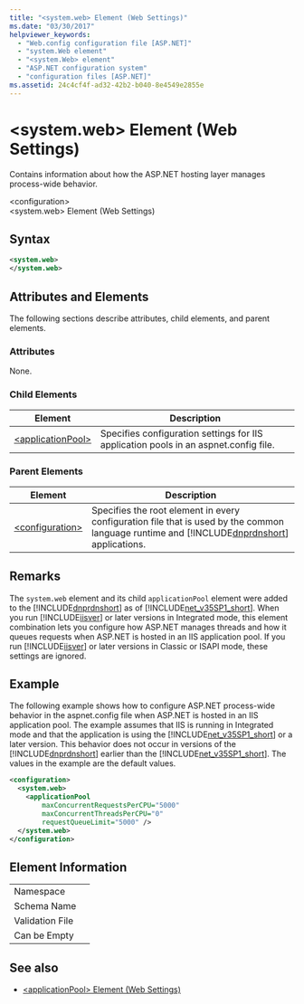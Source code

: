 ```yaml
---
title: "<system.web> Element (Web Settings)"
ms.date: "03/30/2017"
helpviewer_keywords: 
  - "Web.config configuration file [ASP.NET]"
  - "system.Web element"
  - "<system.Web> element"
  - "ASP.NET configuration system"
  - "configuration files [ASP.NET]"
ms.assetid: 24c4cf4f-ad32-42b2-b040-8e4549e2855e
---
```

# \<system.web> Element (Web Settings)
Contains information about how the ASP.NET hosting layer manages process-wide behavior.  
  
 \<configuration>  
\<system.web> Element (Web Settings)  
  
## Syntax  
  
```xml  
<system.web>  
</system.web>  
```  
  
## Attributes and Elements  
 The following sections describe attributes, child elements, and parent elements.  
  
### Attributes  
 None.  
  
### Child Elements  
  
|Element|Description|  
|-------------|-----------------|  
|[\<applicationPool>](../../../../../docs/framework/configure-apps/file-schema/web/applicationpool-element-web-settings.md)|Specifies configuration settings for IIS application pools in an aspnet.config file.|  
  
### Parent Elements  
  
|Element|Description|  
|-------------|-----------------|  
|[\<configuration>](../../../../../docs/framework/configure-apps/file-schema/configuration-element.md)|Specifies the root element in every configuration file that is used by the common language runtime and [!INCLUDE[dnprdnshort](../../../../../includes/dnprdnshort-md.md)] applications.|  
  
## Remarks  
 The `system.web` element and its child `applicationPool` element were added to the [!INCLUDE[dnprdnshort](../../../../../includes/dnprdnshort-md.md)] as of [!INCLUDE[net_v35SP1_short](../../../../../includes/net-v35sp1-short-md.md)]. When you run [!INCLUDE[iisver](../../../../../includes/iisver-md.md)] or later versions in Integrated mode, this element combination lets you configure how ASP.NET manages threads and how it queues requests when ASP.NET is hosted in an IIS application pool. If you run [!INCLUDE[iisver](../../../../../includes/iisver-md.md)] or later versions in Classic or ISAPI mode, these settings are ignored.  
  
## Example  
 The following example shows how to configure ASP.NET process-wide behavior in the aspnet.config file when ASP.NET is hosted in an IIS application pool. The example assumes that IIS is running in Integrated mode and that the application is using the [!INCLUDE[net_v35SP1_short](../../../../../includes/net-v35sp1-short-md.md)] or a later version. This behavior does not occur in versions of the [!INCLUDE[dnprdnshort](../../../../../includes/dnprdnshort-md.md)] earlier than the [!INCLUDE[net_v35SP1_short](../../../../../includes/net-v35sp1-short-md.md)]. The values in the example are the default values.  
  
```xml  
<configuration>  
  <system.web>  
    <applicationPool   
        maxConcurrentRequestsPerCPU="5000"   
        maxConcurrentThreadsPerCPU="0"   
        requestQueueLimit="5000" />  
  </system.web>  
</configuration>  
```  
  
## Element Information  
  
|||  
|-|-|  
|Namespace||  
|Schema Name||  
|Validation File||  
|Can be Empty||  
  
## See also
- [\<applicationPool> Element (Web Settings)](../../../../../docs/framework/configure-apps/file-schema/web/applicationpool-element-web-settings.md)

